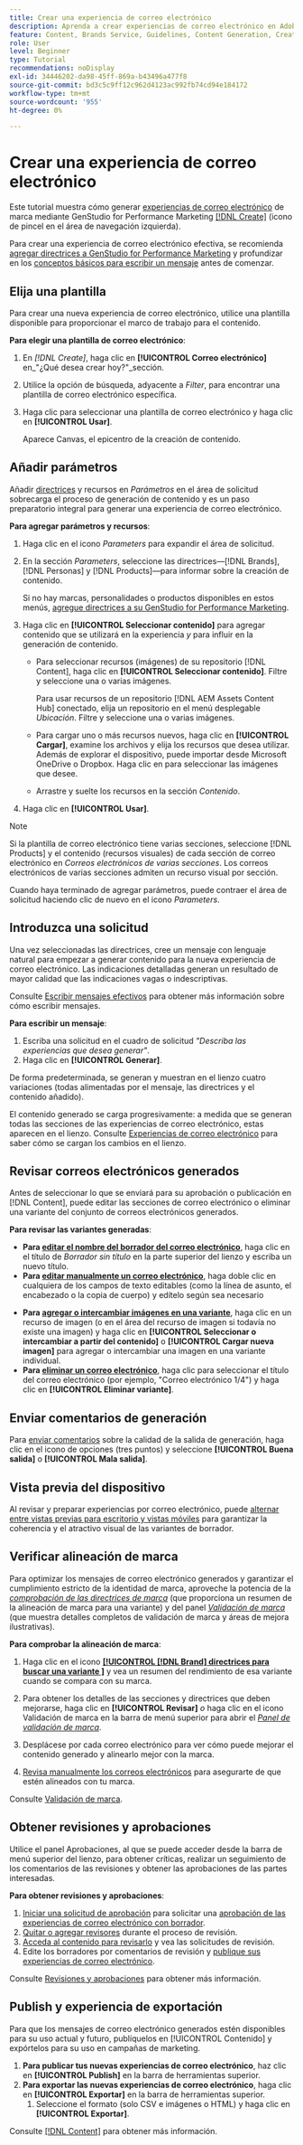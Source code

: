 ```yaml
---
title: Crear una experiencia de correo electrónico
description: Aprenda a crear experiencias de correo electrónico en Adobe GenStudio for Performance Marketing.
feature: Content, Brands Service, Guidelines, Content Generation, Create, Experiences, Variant Generation
role: User
level: Beginner
type: Tutorial
recommendations: noDisplay
exl-id: 34446202-da98-45ff-869a-b43496a477f8
source-git-commit: bd3c5c9ff12c962d4123ac992fb74cd94e184172
workflow-type: tm+mt
source-wordcount: '955'
ht-degree: 0%

---
```


# Crear una experiencia de correo electrónico

Este tutorial muestra cómo generar [experiencias de correo electrónico](/help/user-guide/create/email-experiences.md) de marca mediante GenStudio for Performance Marketing [[!DNL Create]](/help/user-guide/create/overview.md) (icono de pincel en el área de navegación izquierda).

Para crear una experiencia de correo electrónico efectiva, se recomienda [agregar directrices a GenStudio for Performance Marketing](/help/user-guide/guidelines/add-guidelines.md) y profundizar en los [conceptos básicos para escribir un mensaje](/help/user-guide/effective-prompts.md) antes de comenzar.

## Elija una plantilla

Para crear una nueva experiencia de correo electrónico, utilice una plantilla disponible para proporcionar el marco de trabajo para el contenido.

**Para elegir una plantilla de correo electrónico**:

1. En _[!DNL Create]_, haga clic en **[!UICONTROL Correo electrónico]**&#x200B;en_&quot;¿Qué desea crear hoy?&quot;_sección.
1. Utilice la opción de búsqueda, adyacente a _Filter_, para encontrar una plantilla de correo electrónico específica.
1. Haga clic para seleccionar una plantilla de correo electrónico y haga clic en **[!UICONTROL Usar]**.

   Aparece Canvas, el epicentro de la creación de contenido.

## Añadir parámetros

Añadir [directrices](/help/user-guide/guidelines/overview.md) y recursos en _Parámetros_ en el área de solicitud sobrecarga el proceso de generación de contenido y es un paso preparatorio integral para generar una experiencia de correo electrónico.

**Para agregar parámetros y recursos**:

1. Haga clic en el icono _Parameters_ para expandir el área de solicitud.
1. En la sección _Parameters_, seleccione las directrices—[!DNL Brands], [!DNL Personas] y [!DNL Products]—para informar sobre la creación de contenido.

   Si no hay marcas, personalidades o productos disponibles en estos menús, [agregue directrices a su GenStudio for Performance Marketing](/help/user-guide/guidelines/add-guidelines.md).

1. Haga clic en **[!UICONTROL Seleccionar contenido]** para agregar contenido que se utilizará en la experiencia *y* para influir en la generación de contenido.
   * Para seleccionar recursos (imágenes) de su repositorio [!DNL Content], haga clic en **[!UICONTROL Seleccionar contenido]**. Filtre y seleccione una o varias imágenes.

     Para usar recursos de un repositorio [!DNL AEM Assets Content Hub] conectado, elija un repositorio en el menú desplegable _Ubicación_. Filtre y seleccione una o varias imágenes.

   * Para cargar uno o más recursos nuevos, haga clic en **[!UICONTROL Cargar]**, examine los archivos y elija los recursos que desea utilizar. Además de explorar el dispositivo, puede importar desde Microsoft OneDrive o Dropbox. Haga clic en para seleccionar las imágenes que desee.
   * Arrastre y suelte los recursos en la sección _Contenido_.
1. Haga clic en **[!UICONTROL Usar]**.

>[!NOTE]
>
>Si la plantilla de correo electrónico tiene varias secciones, seleccione [!DNL Products] y el contenido (recursos visuales) de cada sección de correo electrónico en _Correos electrónicos de varias secciones_. Los correos electrónicos de varias secciones admiten un recurso visual por sección.

Cuando haya terminado de agregar parámetros, puede contraer el área de solicitud haciendo clic de nuevo en el icono _Parameters_.

## Introduzca una solicitud

Una vez seleccionadas las directrices, cree un mensaje con lenguaje natural para empezar a generar contenido para la nueva experiencia de correo electrónico. Las indicaciones detalladas generan un resultado de mayor calidad que las indicaciones vagas o indescriptivas.

Consulte [Escribir mensajes efectivos](/help/user-guide/effective-prompts.md) para obtener más información sobre cómo escribir mensajes.

**Para escribir un mensaje**:

1. Escriba una solicitud en el cuadro de solicitud _&quot;Describa las experiencias que desea generar&quot;_.
1. Haga clic en **[!UICONTROL Generar]**.

De forma predeterminada, se generan y muestran en el lienzo cuatro variaciones (todas alimentadas por el mensaje, las directrices y el contenido añadido).

El contenido generado se carga progresivamente: a medida que se generan todas las secciones de las experiencias de correo electrónico, estas aparecen en el lienzo. Consulte [Experiencias de correo electrónico](/help/user-guide/create/meta-experiences.md#progressive-loading) para saber cómo se cargan los cambios en el lienzo.

## Revisar correos electrónicos generados

Antes de seleccionar lo que se enviará para su aprobación o publicación en [!DNL Content], puede editar las secciones de correo electrónico o eliminar una variante del conjunto de correos electrónicos generados.

**Para revisar las variantes generadas**:

* **Para [editar el nombre del borrador del correo electrónico](/help/user-guide/create/manage-variants.md#change-draft-name)**, haga clic en el título de _Borrador sin título_ en la parte superior del lienzo y escriba un nuevo título.
* **Para [editar manualmente un correo electrónico](/help/user-guide/create/manage-variants.md#manually-edit-text)**, haga doble clic en cualquiera de los campos de texto editables (como la línea de asunto, el encabezado o la copia de cuerpo) y edítelo según sea necesario
<!-- * **To [regenerate a section of a variant](/help/user-guide/create/manage-variants.md#re-generate-sections)**, click an editable text field and use the _[!UICONTROL Suggested edits]_ options or enter a new prompt and click **[!UICONTROL Generate]**. -->
* **Para [agregar o intercambiar imágenes en una variante](/help/user-guide/create/manage-variants.md#swap-image)**, haga clic en un recurso de imagen (o en el área del recurso de imagen si todavía no existe una imagen) y haga clic en **[!UICONTROL Seleccionar o intercambiar a partir del contenido]** o **[!UICONTROL Cargar nueva imagen]** para agregar o intercambiar una imagen en una variante individual.
* **Para [eliminar un correo electrónico](/help/user-guide/create/manage-variants.md#delete-variant)**, haga clic para seleccionar el título del correo electrónico (por ejemplo, &quot;Correo electrónico 1/4&quot;) y haga clic en **[!UICONTROL Eliminar variante]**.

## Enviar comentarios de generación

Para [enviar comentarios](/help/user-guide/create/manage-variants.md#generation-feedback) sobre la calidad de la salida de generación, haga clic en el icono de opciones (tres puntos) y seleccione **[!UICONTROL Buena salida]** o **[!UICONTROL Mala salida]**.

## Vista previa del dispositivo

Al revisar y preparar experiencias por correo electrónico, puede [alternar entre vistas previas para escritorio y vistas móviles](/help/user-guide/create/manage-variants.md#preview-for-device) para garantizar la coherencia y el atractivo visual de las variantes de borrador.

## Verificar alineación de marca

Para optimizar los mensajes de correo electrónico generados y garantizar el cumplimiento estricto de la identidad de marca, aproveche la potencia de la [_comprobación de las directrices de marca_](/help/user-guide/guidelines/brand-validation.md#brand-guidelines-check) (que proporciona un resumen de la alineación de marca para una variante) y del panel [_Validación de marca_](/help/user-guide/guidelines/brand-validation.md#brand-validation-panel) (que muestra detalles completos de validación de marca y áreas de mejora ilustrativas).

**Para comprobar la alineación de marca**:

1. Haga clic en el icono [**[!UICONTROL [!DNL Brand] directrices para buscar una variante &#x200B;]**](/help/user-guide/guidelines/brand-validation.md#brand-guidelines-check) y vea un resumen del rendimiento de esa variante cuando se compara con su marca.
1. Para obtener los detalles de las secciones y directrices que deben mejorarse, haga clic en **[!UICONTROL Revisar]** _o_ haga clic en el icono Validación de marca en la barra de menú superior para abrir el [_Panel de validación de marca_](/help/user-guide/guidelines/brand-validation.md#brand-validation-panel).

1. Desplácese por cada correo electrónico para ver cómo puede mejorar el contenido generado y alinearlo mejor con la marca.
1. [Revisa manualmente los correos electrónicos](#revise-generated-emails) para asegurarte de que estén alineados con tu marca.

Consulte [Validación de marca](/help/user-guide/guidelines/brand-validation.md).

## Obtener revisiones y aprobaciones

Utilice el panel Aprobaciones, al que se puede acceder desde la barra de menú superior del lienzo, para obtener críticas, realizar un seguimiento de los comentarios de las revisiones y obtener las aprobaciones de las partes interesadas.

**Para obtener revisiones y aprobaciones**:

1. [Iniciar una solicitud de aprobación](/help/user-guide/approvals/request-review.md) para solicitar una [aprobación de las experiencias de correo electrónico con borrador](/help/user-guide/approvals/approve-content.md).
1. [Quitar o agregar revisores](/help/user-guide/approvals/review-and-edit.md#manage-approvals) durante el proceso de revisión.
1. [Acceda al contenido para revisarlo](/help/user-guide/approvals/review-and-edit.md#access-content-for-review) y vea las solicitudes de revisión.
1. Edite los borradores por comentarios de revisión y [publique sus experiencias de correo electrónico](#publish-and-export-experience).

Consulte [Revisiones y aprobaciones](/help/user-guide/approvals/overview.md) para obtener más información.

## Publish y experiencia de exportación

Para que los mensajes de correo electrónico generados estén disponibles para su uso actual y futuro, publíquelos en [!UICONTROL Contenido] y expórtelos para su uso en campañas de marketing.

1. **Para publicar tus nuevas experiencias de correo electrónico**, haz clic en **[!UICONTROL Publish]** en la barra de herramientas superior.
1. **Para exportar las nuevas experiencias de correo electrónico**, haga clic en **[!UICONTROL Exportar]** en la barra de herramientas superior.
   1. Seleccione el formato (solo CSV e imágenes o HTML) y haga clic en **[!UICONTROL Exportar]**.

Consulte [[!DNL Content]](/help/user-guide/content/overview.md#search-and-find-approved-content) para obtener más información.
